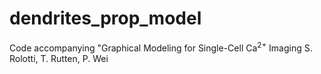 # dendrites_prop_model
Code accompanying "Graphical Modeling for Single-Cell Ca$^{2+}$ Imaging
S. Rolotti, T. Rutten, P. Wei
